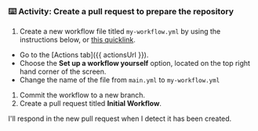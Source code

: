 ### :keyboard: Activity: Create a pull request to prepare the repository

1. Create a new workflow file titled `my-workflow.yml` by using the instructions below, or [this quicklink]({{quicklink}}).
  - Go to the [Actions tab]({{ actionsUrl }}).
  - Choose the **Set up a workflow yourself** option, located on the top right hand corner of the screen.
  - Change the name of the file from `main.yml` to `my-workflow.yml`
1. Commit the workflow to a new branch.
1. Create a pull request titled **Initial Workflow**.

I'll respond in the new pull request when I detect it has been created.
